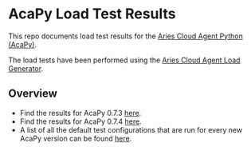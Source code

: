 # AcaPy Load Test Results
This repo documents load test results for the [Aries Cloud Agent Python (AcaPy)](https://github.com/hyperledger/aries-cloudagent-python).

The load tests have been performed using the [Aries Cloud Agent Load Generator](https://github.com/My-DIGI-ID/aries-cloudagent-loadgenerator).

## Overview
- Find the results for AcaPy 0.7.3 [here](./AcaPy_0-7-3/).
- Find the results for AcaPy 0.7.4 [here](./AcaPy_0-7-4/).
- A list of all the default test configurations that are run for every new AcaPy version can be found [here](./Default_Test_Cases/).

